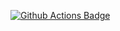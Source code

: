 <a href="https://github.com/asdfree/chapter_tag/actions"><img src="https://github.com/asdfree/chapter_tag/actions/workflows/r.yml/badge.svg" alt="Github Actions Badge"></a>

